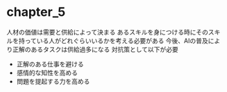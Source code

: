 # chapter_5
人材の価値は需要と供給によって決まる
あるスキルを身につける時にそのスキルを持っている人がどれぐらいいるかを考える必要がある
今後、AIの普及により正解のあるタスクは供給過多になる
対抗策として以下が必要
- 正解のある仕事を避ける
- 感情的な知性を高める
- 問題を提起する力を高める

